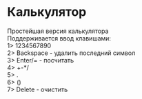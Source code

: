 # Калькулятор  
Простейшая версия калькулятора  
Поддерживается ввод клавишами:  
1> 1234567890  
2> Backspace - удалить последний символ  
3> Enter/= - посчитать  
4> +-*/   
5> .   
6> ()  
7> Delete - очистить